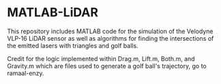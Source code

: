 # MATLAB-LiDAR

This repository includes MATLAB code for the simulation of the Velodyne VLP-16 LiDAR sensor as well as algorithms for finding the intersections of the emitted lasers with triangles and golf balls.

Credit for the logic implemented within Drag.m, Lift.m, Both.m, and Gravity.m which are files used to generate a golf ball's trajectory, go to ramaal-enzy.
